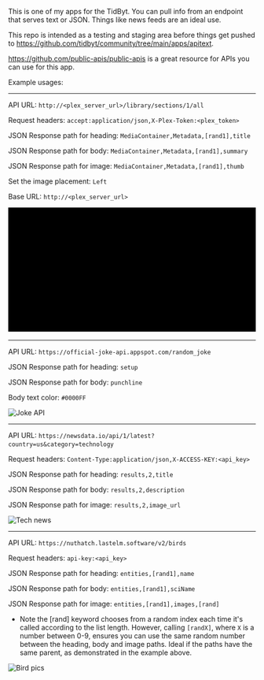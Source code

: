 This is one of my apps for the TidByt. You can pull info from an endpoint that serves text or JSON. Things like news feeds are an ideal use.

This repo is intended as a testing and staging area before things get pushed to https://github.com/tidbyt/community/tree/main/apps/apitext.

https://github.com/public-apis/public-apis is a great resource for APIs you can use for this app.

Example usages:

-----

API URL: ```http://<plex_server_url>/library/sections/1/all```

Request headers: ```accept:application/json,X-Plex-Token:<plex_token>```

JSON Response path for heading: ```MediaContainer,Metadata,[rand1],title```

JSON Response path for body: ```MediaContainer,Metadata,[rand1],summary```

JSON Response path for image: ```MediaContainer,Metadata,[rand1],thumb```

Set the image placement: ```Left```

Base URL: ```http://<plex_server_url>```

![Akira_movie](https://github.com/MichaelYagi/apitext/blob/main/api_text.gif?raw=true)

-----

API URL: ```https://official-joke-api.appspot.com/random_joke```

JSON Response path for heading: ```setup```

JSON Response path for body: ```punchline```

Body text color: ```#0000FF```

![Joke API](https://michaelyagi.github.io/images/api_text_1.gif)

-----

API URL: ```https://newsdata.io/api/1/latest?country=us&category=technology```

Request headers: ```Content-Type:application/json,X-ACCESS-KEY:<api_key>```

JSON Response path for heading: ```results,2,title```

JSON Response path for body: ```results,2,description```

JSON Response path for image: ```results,2,image_url```

![Tech news](https://michaelyagi.github.io/images/api_text_2.gif)

-----

API URL: ```https://nuthatch.lastelm.software/v2/birds``` 

Request headers: ```api-key:<api_key>```

JSON Response path for heading: ```entities,[rand1],name```

JSON Response path for body: ```entities,[rand1],sciName```

JSON Response path for image: ```entities,[rand1],images,[rand]```

* Note the [rand] keyword chooses from a random index each time it's called according to the list length. However, calling ```[randX]```, where ```X``` is a number between 0-9, ensures you can use the same random number between the heading, body and image paths. Ideal if the paths have the same parent, as demonstrated in the example above.

![Bird pics](https://michaelyagi.github.io/images/api_text_3.gif)
